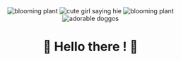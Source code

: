<div align="center">

 <div>
  <img src="https://i.gifer.com/origin/fc/fc83af398d665e9a020677c3cb2e23f4_w200.webp" alt="blooming plant"/>
  <img src="https://i.gifer.com/origin/ad/ad932b6af29b77f105e5b24217488a70_w200.webp" alt="cute girl saying hie"/>
  <img src="https://i.gifer.com/origin/fc/fc83af398d665e9a020677c3cb2e23f4_w200.webp" alt="blooming plant"/>
 </div>
  
 <div>
  <img src="https://i.gifer.com/origin/b1/b1e3533440208de1957bc8f1e77d66db_w200.webp" alt="adorable doggos"/>
 <div>
   
  <h1>
    🌟 Hello there ! 🌟
  </h1>
   
</div>
